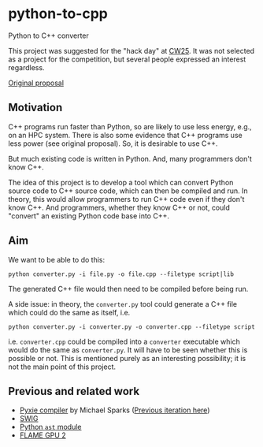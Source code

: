 # python-to-cpp
Python to C++ converter

This project was suggested for the "hack day" at [CW25](https://www.software.ac.uk/workshop/collaborations-workshop-2025-cw25). It was not selected as a project for the competition, but several people expressed an interest regardless.

[Original proposal](./docs/original.pdf)

## Motivation 
C++ programs run faster than Python, so are likely to use less energy, e.g., on an HPC system. There is also some evidence that C++ programs use less power (see original proposal). So, it is desirable to use C++.

But much existing code is written in Python. And, many programmers don't know C++.

The idea of this project is to develop a tool which can convert Python source code to C++ source code, which can then be compiled and run. In theory, this would allow programmers to run C++ code even if they don't know C++. And programmers, whether they know C++ or not, could "convert" an existing Python code base into C++.

## Aim
We want to be able to do this:
```
python converter.py -i file.py -o file.cpp --filetype script|lib
```
The generated C++ file would then need to be compiled before being run.

A side issue: in theory, the ```converter.py``` tool could generate a C++ file which could do the same as itself, i.e.

```
python converter.py -i converter.py -o converter.cpp --filetype script
```
i.e. `converter.cpp` could be compiled into a `converter` executable which would do the same as `converter.py`. It will have to be seen whether this is possible or not. This is mentioned purely as an interesting possibility; it is not the main point of this project.

## Previous and related work

* [Pyxie compiler](https://sparkslabs.com/pyxie/) by Michael Sparks ([Previous iteration here](https://github.com/sparkslabs/microbit-prototype/tree/master/compiler))
* [SWIG](https://www.swig.org/)
* [Python `ast` module](https://docs.python.org/3/library/ast.html)
* [FLAME GPU 2](https://github.com/FLAMEGPU/FLAMEGPU2)




